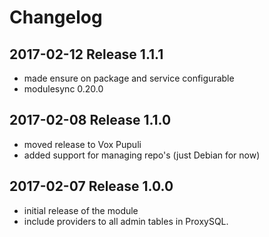 # Changelog

## 2017-02-12 Release 1.1.1
* made ensure on package and service configurable
* modulesync 0.20.0

## 2017-02-08 Release 1.1.0
* moved release to Vox Pupuli
* added support for managing repo's (just Debian for now)

## 2017-02-07 Release 1.0.0
* initial release of the module
* include providers to all admin tables in ProxySQL.
